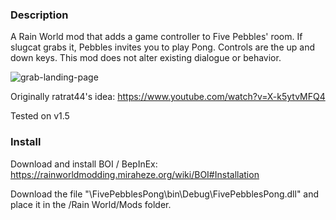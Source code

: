 ### Description
A Rain World mod that adds a game controller to Five Pebbles' room. If slugcat grabs it, Pebbles invites you to play Pong. Controls are the up and down keys. This mod does not alter existing dialogue or behavior.

![grab-landing-page](https://github.com/woutkolkman/fivepebblespong/blob/46f8f5d95606dbc73062cf7a9de128891ee738ff/fivepebblespong.gif)

Originally ratrat44's idea: https://www.youtube.com/watch?v=X-k5ytvMFQ4

Tested on v1.5


### Install
Download and install BOI / BepInEx: https://rainworldmodding.miraheze.org/wiki/BOI#Installation

Download the file "\FivePebblesPong\bin\Debug\FivePebblesPong.dll" and place it in the /Rain World/Mods folder.
